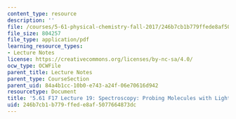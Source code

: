 ```yaml
---
content_type: resource
description: ''
file: /courses/5-61-physical-chemistry-fall-2017/246b7cb1b779ffede8af5077664873dc_MIT5_61F17_lec19.pdf
file_size: 804257
file_type: application/pdf
learning_resource_types:
- Lecture Notes
license: https://creativecommons.org/licenses/by-nc-sa/4.0/
ocw_type: OCWFile
parent_title: Lecture Notes
parent_type: CourseSection
parent_uid: 84a4b1cc-10b0-e743-a24f-06e70616d942
resourcetype: Document
title: '5.61 F17 Lecture 19: Spectroscopy: Probing Molecules with Light'
uid: 246b7cb1-b779-ffed-e8af-5077664873dc
---
```


